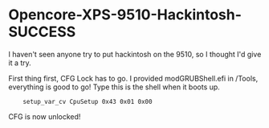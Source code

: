 # Opencore-XPS-9510-Hackintosh-SUCCESS

I haven't seen anyone try to put hackintosh on the 9510, so I thought I'd give it a try.

First thing first, CFG Lock has to go. I provided modGRUBShell.efi in /Tools, everything is good to go!
Type this is the shell when it boots up.

        setup_var_cv CpuSetup 0x43 0x01 0x00
CFG is now unlocked!
